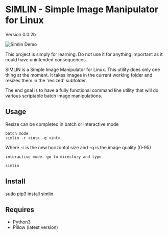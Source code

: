 # SIMLIN - Simple Image Manipulator for Linux

Version 0.0.2b

![Simlin Demo](https://www.linuxnorth.org/simlin/output.gif)

This project is simply for learning.  Do not use it for anything important as it could have unintended consequences.

SIMLIN is a Simple Image Manipulator for Linux.  This utility does only one thing at the moment.  It takes images in the current working folder and resizes them in the 'resized' subfolder.

The end goal is to have a fully functional command line utility that will do various scriptable batch image manipulations.

## Usage

Resize can be completed in batch or interactive mode

    batch mode
    simlin -r <int> -q <int>

Where -r is the new horizontal size and -q is the image quality (0-95)

    interactive mode. go to directory and type

    simlin


## Install

sudo pip3 install simlin.


## Requires

* Python3
* Pillow (latest version)
